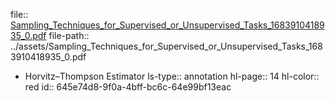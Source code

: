 file:: [Sampling_Techniques_for_Supervised_or_Unsupervised_Tasks_1683910418935_0.pdf](../assets/Sampling_Techniques_for_Supervised_or_Unsupervised_Tasks_1683910418935_0.pdf)
file-path:: ../assets/Sampling_Techniques_for_Supervised_or_Unsupervised_Tasks_1683910418935_0.pdf

- Horvitz–Thompson Estimator
  ls-type:: annotation
  hl-page:: 14
  hl-color:: red
  id:: 645e74d8-9f0a-4bff-bc6c-64e99bf13eac